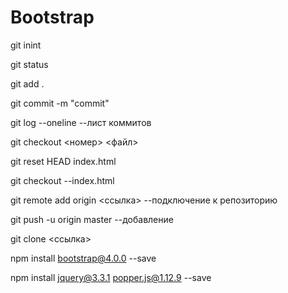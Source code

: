 # Bootstrap


git inint 

git status

git add .

git commit -m "commit"

git log --oneline --лист коммитов


git checkout <номер> <файл>

git reset HEAD index.html

git checkout --index.html


git remote add origin <ссылка> --подключение к репозиторию

git push -u origin master --добавление

git clone <ссылка>




npm install bootstrap@4.0.0 --save

npm install jquery@3.3.1 popper.js@1.12.9 --save
